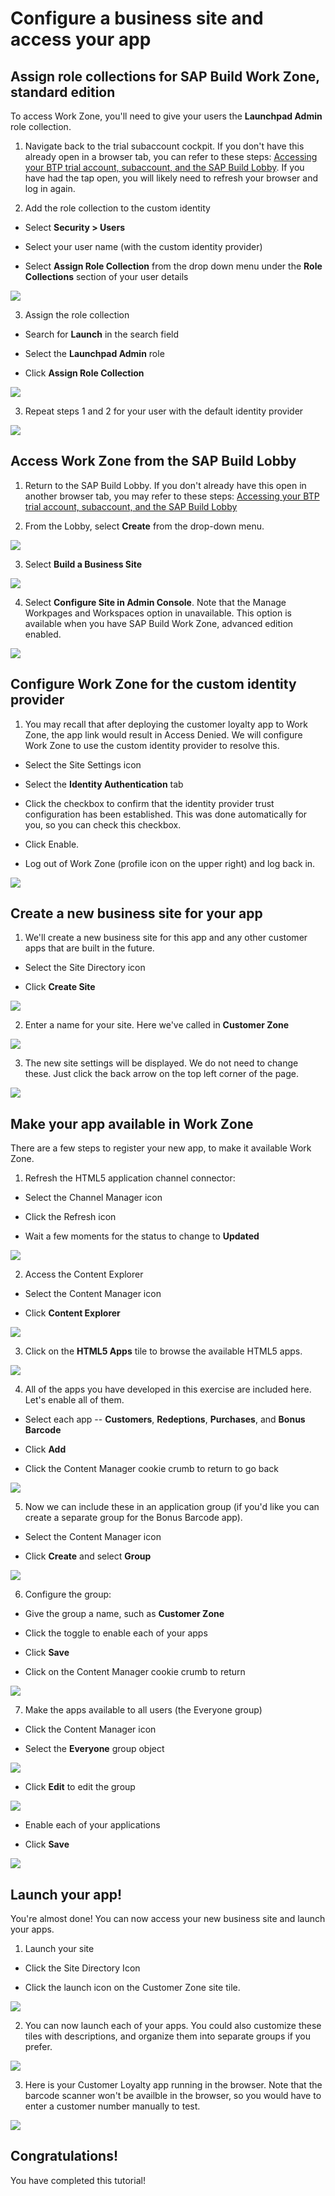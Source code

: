 # Configure a business site and access your app

## Assign role collections for SAP Build Work Zone, standard edition

To access Work Zone, you'll need to give your users the **Launchpad Admin** role collection.

1. Navigate back to the trial subaccount cockpit. If you don't have this already open in a browser tab, you can refer to these steps: [Accessing your BTP trial account, subaccount, and the SAP Build Lobby](../lobbyaccess/). If you have had the tap open, you will likely need to refresh your browser and log in again.

2. Add the role collection to the custom identity

- Select **Security > Users**

- Select your user name (with the custom identity provider)

- Select **Assign Role Collection** from the drop down menu under the **Role Collections** section of your user details

<img src="images/image1.jpg" />

3. Assign the role collection

- Search for **Launch** in the search field

- Select the **Launchpad Admin** role

- Click **Assign Role Collection**

<img src="images/image2.jpg" />

3. Repeat steps 1 and 2 for your user with the default identity provider

<img src="images/image3.jpg" />

## Access Work Zone from the SAP Build Lobby

1. Return to the SAP Build Lobby. If you don't already have this open in another browser tab, you may refer to these steps: [Accessing your BTP trial account, subaccount, and the SAP Build Lobby](../lobbyaccess/)

2. From the Lobby, select **Create** from the drop-down menu.

<img src="images/image4.jpg" />

3. Select **Build a Business Site**

<img src="images/image5.jpg" />

4. Select **Configure Site in Admin Console**. Note that the Manage Workpages and Workspaces option in unavailable. This option is available when you have SAP Build Work Zone, advanced edition enabled.

<img src="images/image6.jpg" />

## Configure Work Zone for the custom identity provider

1. You may recall that after deploying the customer loyalty app to Work Zone, the app link would result in Access Denied. We will configure Work Zone to use the custom identity provider to resolve this.

- Select the Site Settings icon

- Select the **Identity Authentication** tab

- Click the checkbox to confirm that the identity provider trust configuration has been established. This was done automatically for you, so you can check this checkbox.

- Click Enable.

- Log out of Work Zone (profile icon on the upper right) and log back in.

<img src="images/image7.jpg" />

## Create a new business site for your app

1. We'll create a new business site for this app and any other customer apps that are built in the future.

- Select the Site Directory icon

- Click **Create Site**

<img src="images/image8.jpg" />

2. Enter a name for your site. Here we've called in **Customer Zone**

<img src="images/image9.jpg" />

3. The new site settings will be displayed. We do not need to change these. Just click the back arrow on the top left corner of the page.

<img src="images/image10.jpg" />

## Make your app available in Work Zone

There are a few steps to register your new app, to make it available Work Zone.

1. Refresh the HTML5 application channel connector:

- Select the Channel Manager icon

- Click the Refresh icon

- Wait a few moments for the status to change to **Updated**

<img src="images/image11.jpg" />

2. Access the Content Explorer

- Select the Content Manager icon

- Click **Content Explorer**

<img src="images/image12.jpg" />

3. Click on the **HTML5 Apps** tile to browse the available HTML5 apps.

<img src="images/image13.jpg" />

4. All of the apps you have developed in this exercise are included here. Let's enable all of them.

- Select each app -- **Customers**, **Redeptions**, **Purchases**, and **Bonus Barcode**

- Click **Add**

- Click the Content Manager cookie crumb to return to go back

<img src="images/image14.jpg" />

5. Now we can include these in an application group (if you'd like you can create a separate group for the Bonus Barcode app).

- Select the Content Manager icon

- Click **Create** and select **Group**

<img src="images/image15.jpg" />

6. Configure the group:

- Give the group a name, such as **Customer Zone**

- Click the toggle to enable each of your apps

- Click **Save**

- Click on the Content Manager cookie crumb to return

<img src="images/image16.jpg" />

7. Make the apps available to all users (the Everyone group)

- Click the Content Manager icon

- Select the **Everyone** group object

<img src="images/image22.jpg" />

- Click **Edit** to edit the group

<img src="images/image17.jpg" />

- Enable each of your applications

- Click **Save**

<img src="images/image18.jpg" />

## Launch your app!

You're almost done! You can now access your new business site and launch your apps.

1. Launch your site

- Click the Site Directory Icon

- Click the launch icon on the Customer Zone site tile.

<img src="images/image19.jpg" />

2. You can now launch each of your apps. You could also customize these tiles with descriptions, and organize them into separate groups if you prefer.

<img src="images/image20.jpg" />

3. Here is your Customer Loyalty app running in the browser. Note that the barcode scanner won't be availble in the browser, so you would have to enter a customer number manually to test.

<img src="images/image21.jpg" />

## Congratulations!

You have completed this tutorial!